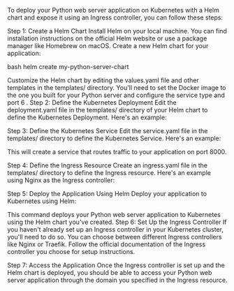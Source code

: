 To deploy your Python web server application on Kubernetes with a Helm chart and expose it using an Ingress controller, you can follow these steps:

Step 1: Create a Helm Chart
Install Helm on your local machine. You can find installation instructions on the official Helm website or use a package manager like Homebrew on macOS.
Create a new Helm chart for your application:

bash
helm create my-python-server-chart

Customize the Helm chart by editing the values.yaml file and other templates in the templates/ directory. You'll need to set the Docker image to the one you built for your Python server and configure the service type and port
6
.
Step 2: Define the Kubernetes Deployment
Edit the deployment.yaml file in the templates/ directory of your Helm chart to define the Kubernetes Deployment. Here's an example:

Step 3: Define the Kubernetes Service
Edit the service.yaml file in the templates/ directory to define the Kubernetes Service. Here's an example:

This will create a service that routes traffic to your application on port 8000.

Step 4: Define the Ingress Resource
Create an ingress.yaml file in the templates/ directory to define the Ingress resource. Here's an example using Nginx as the Ingress controller:

Step 5: Deploy the Application Using Helm
Deploy your application to Kubernetes using Helm:

This command deploys your Python web server application to Kubernetes using the Helm chart you've created.
Step 6: Set Up the Ingress Controller
If you haven't already set up an Ingress controller in your Kubernetes cluster, you'll need to do so. You can choose between different Ingress controllers like Nginx or Traefik. Follow the official documentation of the Ingress controller you choose for setup instructions.


Step 7: Access the Application
Once the Ingress controller is set up and the Helm chart is deployed, you should be able to access your Python web server application through the domain you specified in the Ingress resource.
